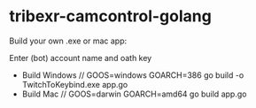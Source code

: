 # tribexr-camcontrol-golang

Build your own .exe or mac app:

Enter (bot) account name and oath key


- Build Windows // GOOS=windows GOARCH=386 go build -o TwitchToKeybind.exe app.go
- Build Mac     // GOOS=darwin GOARCH=amd64 go build app.go
